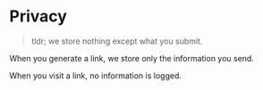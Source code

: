 Privacy
===

>tldr; we store nothing except what you submit.

When you generate a link, we store only the information you send.

When you visit a link, no information is logged.
